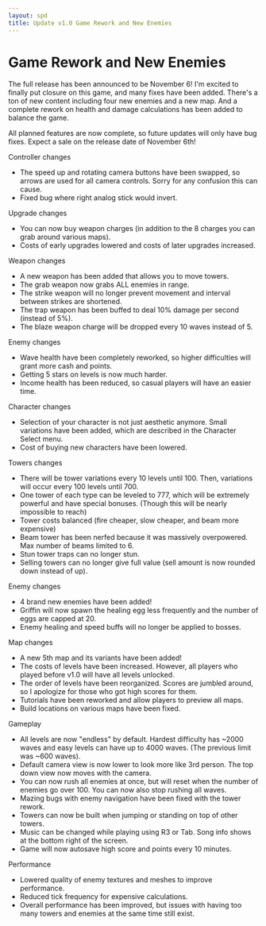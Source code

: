 ```yaml
---
layout: spd
title: Update v1.0 Game Rework and New Enemies
---
```


# Game Rework and New Enemies

The full release has been announced to be November 6! I'm excited to finally put closure on this game, and many fixes have been added. There's a ton of new content including four new enemies and a new map. And a complete rework on health and damage calculations has been added to balance the game.

All planned features are now complete, so future updates will only have bug fixes. Expect a sale on the release date of November 6th!

Controller changes
* The speed up and rotating camera buttons have been swapped, so arrows are used for all camera controls. Sorry for any confusion this can cause.
* Fixed bug where right analog stick would invert.

Upgrade changes
* You can now buy weapon charges (in addition to the 8 charges you can grab around various maps).
* Costs of early upgrades lowered and costs of later upgrades increased.

Weapon changes
* A new weapon has been added that allows you to move towers.
* The grab weapon now grabs ALL enemies in range.
* The strike weapon will no longer prevent movement and interval between strikes are shortened.
* The trap weapon has been buffed to deal 10% damage per second (instead of 5%).
* The blaze weapon charge will be dropped every 10 waves instead of 5.

Enemy changes
* Wave health have been completely reworked, so higher difficulties will grant more cash and points.
* Getting 5 stars on levels is now much harder.
* Income health has been reduced, so casual players will have an easier time.

Character changes
* Selection of your character is not just aesthetic anymore. Small variations have been added, which are described in the Character Select menu.
* Cost of buying new characters have been lowered.

Towers changes
* There will be tower variations every 10 levels until 100. Then, variations will occur every 100 levels until 700.
* One tower of each type can be leveled to 777, which will be extremely powerful and have special bonuses. (Though this will be nearly impossible to reach)
* Tower costs balanced (fire cheaper, slow cheaper, and beam more expensive)
* Beam tower has been nerfed because it was massively overpowered. Max number of beams limited to 6.
* Stun tower traps can no longer stun.
* Selling towers can no longer give full value (sell amount is now rounded down instead of up).

Enemy changes
* 4 brand new enemies have been added!
* Griffin will now spawn the healing egg less frequently and the number of eggs are capped at 20.
* Enemy healing and speed buffs will no longer be applied to bosses.

Map changes
* A new 5th map and its variants have been added!
* The costs of levels have been increased. However, all players who played before v1.0 will have all levels unlocked.
* The order of levels have been reorganized. Scores are jumbled around, so I apologize for those who got high scores for them.
* Tutorials have been reworked and allow players to preview all maps.
* Build locations on various maps have been fixed.

Gameplay
* All levels are now "endless" by default. Hardest difficulty has ~2000 waves and easy levels can have up to 4000 waves. (The previous limit was ~600 waves).
* Default camera view is now lower to look more like 3rd person. The top down view now moves with the camera.
* You can now rush all enemies at once, but will reset when the number of enemies go over 100. You can now also stop rushing all waves.
* Mazing bugs with enemy navigation have been fixed with the tower rework.
* Towers can now be built when jumping or standing on top of other towers.
* Music can be changed while playing using R3 or Tab. Song info shows at the bottom right of the screen.
* Game will now autosave high score and points every 10 minutes.

Performance
* Lowered quality of enemy textures and meshes to improve performance.
* Reduced tick frequency for expensive calculations.
* Overall performance has been improved, but issues with having too many towers and enemies at the same time still exist.


